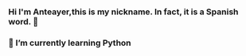 ### Hi I'm Anteayer,this is my nickname. In fact, it is a Spanish word. 👋

### 🌱 I’m currently learning Python 

